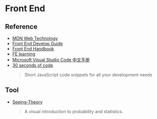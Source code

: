 # Front End

## Reference

- [MDN Web Technology](https://developer.mozilla.org/zh-CN/docs/Web)
- [Front End Develop Guide](https://github.com/icepy/Front-End-Develop-Guide)
- [Front End Handbook](https://github.com/dwqs/front-end-handbook)
- [FE learning](https://github.com/qiu-deqing/FE-learning)
- [Microsoft Visual Studio Code 中文手册](https://github.com/jeasonstudio/CN-VScode-Docs)
- [30 seconds of code](https://github.com/30-seconds/30-seconds-of-code)
    > Short JavaScript code snippets for all your development needs

## Tool

- [Seeing-Theory](https://github.com/seeingtheory/Seeing-Theory)
    > A visual introduction to probability and statistics.